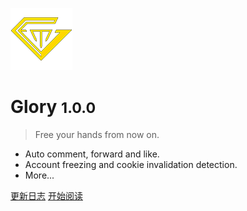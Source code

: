![logo](_media/logo.png)

# Glory <small>1.0.0</small>

> Free your hands from now on.

- Auto comment, forward and like.
- Account freezing and cookie invalidation detection.
- More...

[更新日志](/other/update)
[开始阅读](/start/introduce)

<!-- ![](_media/background.jpg) -->

<!-- ![color](#f0f0f0) -->